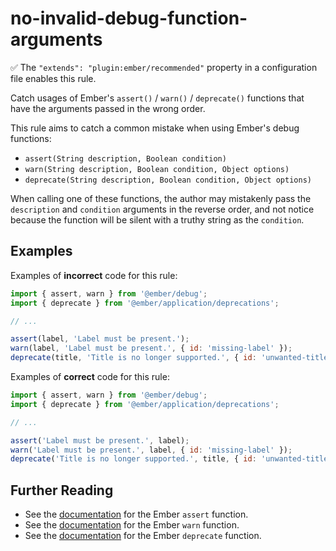 # no-invalid-debug-function-arguments

✅ The `"extends": "plugin:ember/recommended"` property in a configuration file enables this rule.

Catch usages of Ember&#39;s `assert()` / `warn()` / `deprecate()` functions that have the arguments passed in the wrong order.

This rule aims to catch a common mistake when using Ember's debug functions:

* `assert(String description, Boolean condition)`
* `warn(String description, Boolean condition, Object options)`
* `deprecate(String description, Boolean condition, Object options)`

When calling one of these functions, the author may mistakenly pass the `description` and `condition` arguments in the reverse order, and not notice because the function will be silent with a truthy string as the `condition`.

## Examples

Examples of **incorrect** code for this rule:

```js
import { assert, warn } from '@ember/debug';
import { deprecate } from '@ember/application/deprecations';

// ...

assert(label, 'Label must be present.');
warn(label, 'Label must be present.', { id: 'missing-label' });
deprecate(title, 'Title is no longer supported.', { id: 'unwanted-title', until: 'some-version' });
```

Examples of **correct** code for this rule:

```js
import { assert, warn } from '@ember/debug';
import { deprecate } from '@ember/application/deprecations';

// ...

assert('Label must be present.', label);
warn('Label must be present.', label, { id: 'missing-label' });
deprecate('Title is no longer supported.', title, { id: 'unwanted-title', until: 'some-version' });
```

## Further Reading

* See the [documentation](https://api.emberjs.com/ember/release/functions/@ember%2Fdebug/assert) for the Ember `assert` function.
* See the [documentation](https://api.emberjs.com/ember/release/functions/@ember%2Fdebug/warn) for the Ember `warn` function.
* See the [documentation](https://api.emberjs.com/ember/3.4/functions/@ember%2Fapplication%2Fdeprecations/deprecate) for the Ember `deprecate` function.
